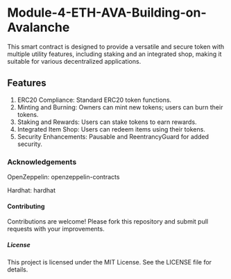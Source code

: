 # Module-4-ETH-AVA-Building-on-Avalanche
This smart contract is designed to provide a versatile and secure token with multiple utility features, including staking and an integrated shop, making it suitable for various decentralized applications.

## Features

1. ERC20 Compliance: Standard ERC20 token functions.
2. Minting and Burning: Owners can mint new tokens; users can burn their tokens.
3. Staking and Rewards: Users can stake tokens to earn rewards.
4. Integrated Item Shop: Users can redeem items using their tokens.
5. Security Enhancements: Pausable and ReentrancyGuard for added security.

### Acknowledgements

OpenZeppelin: openzeppelin-contracts

Hardhat: hardhat

#### Contributing

Contributions are welcome! Please fork this repository and submit pull requests with your improvements.

##### License 

This project is licensed under the MIT License. See the LICENSE file for details.
